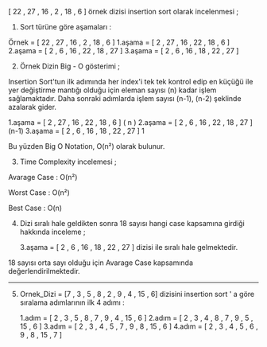 [ 22 , 27 , 16 , 2 , 18 , 6 ] örnek dizisi insertion sort olarak incelenmesi ;

1. Sort türüne göre aşamaları :

Örnek = [ 22 , 27 , 16 , 2 , 18 , 6 ]
1.aşama = [ 2 , 27 , 16 , 22 , 18 , 6 ]
2.aşama = [ 2 , 6 , 16 , 22 , 18 , 27 ]
3.aşama = [ 2 , 6 , 16 , 18 , 22 , 27 ]

2. Örnek Dizin Big - O gösterimi ;

Insertion Sort'tun ilk adımında her index'i tek tek kontrol edip en küçüğü ile yer değiştirme mantığı olduğu için eleman sayısı (n) kadar işlem sağlamaktadır.
Daha sonraki adımlarda işlem sayısı (n-1), (n-2) şeklinde azalarak gider.

1.aşama = [ 2 , 27 , 16 , 22 , 18 , 6 ] ( n )
2.aşama = [ 2 , 6 , 16 , 22 , 18 , 27 ] (n-1)
3.aşama = [ 2 , 6 , 16 , 18 , 22 , 27 ] 1

Bu yüzden Big O Notation, O(n²) olarak bulunur.

3. Time Complexity incelemesi ;

Avarage Case : O(n²)

Worst Case : O(n²)

Best Case : O(n)

4. Dizi sıralı hale geldikten sonra 18 sayısı hangi case kapsamına girdiği hakkında inceleme ;

   3.aşama = [ 2 , 6 , 16 , 18 , 22 , 27 ] dizisi ile sıralı hale gelmektedir.

18 sayısı orta sayı olduğu için Avarage Case kapsamında değerlendirilmektedir.

---

5. Ornek_Dizi = [7 , 3 , 5 , 8 , 2 , 9 , 4 , 15 , 6] dizisini insertion sort ' a göre sıralama adımlarının ilk 4 adımı :

   1.adım = [ 2 , 3 , 5 , 8 , 7 , 9 , 4 , 15 , 6 ]
   2.adım = [ 2 , 3 , 4 , 8 , 7 , 9 , 5 , 15 , 6 ]
   3.adım = [ 2 , 3 , 4 , 5 , 7 , 9 , 8 , 15 , 6 ]
   4.adım = [ 2 , 3 , 4 , 5 , 6 , 9 , 8 , 15 , 7 ]
